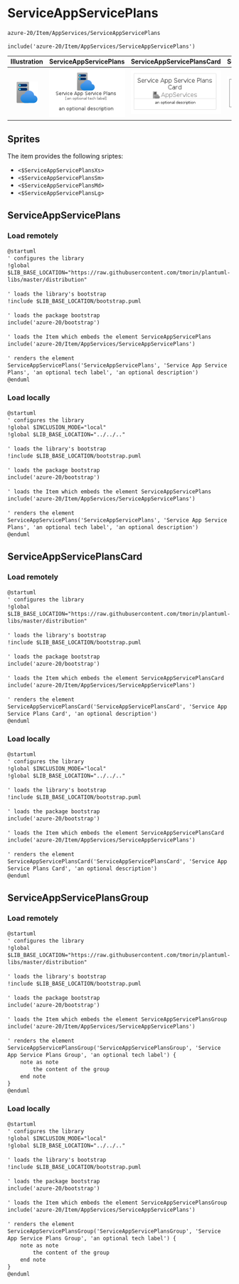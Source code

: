 # ServiceAppServicePlans


```text
azure-20/Item/AppServices/ServiceAppServicePlans
```

```text
include('azure-20/Item/AppServices/ServiceAppServicePlans')
```



| Illustration | ServiceAppServicePlans | ServiceAppServicePlansCard | ServiceAppServicePlansGroup |
| :---: | :---: | :---: | :---: |
| ![illustration for Illustration](../../../azure-20/Item/AppServices/ServiceAppServicePlans.png) | ![illustration for ServiceAppServicePlans](../../../azure-20/Item/AppServices/ServiceAppServicePlans.Local.png) | ![illustration for ServiceAppServicePlansCard](../../../azure-20/Item/AppServices/ServiceAppServicePlansCard.Local.png) | ![illustration for ServiceAppServicePlansGroup](../../../azure-20/Item/AppServices/ServiceAppServicePlansGroup.Local.png) |



## Sprites
The item provides the following sriptes:

- `<$ServiceAppServicePlansXs>`
- `<$ServiceAppServicePlansSm>`
- `<$ServiceAppServicePlansMd>`
- `<$ServiceAppServicePlansLg>`





## ServiceAppServicePlans

### Load remotely
```plantuml
@startuml
' configures the library
!global $LIB_BASE_LOCATION="https://raw.githubusercontent.com/tmorin/plantuml-libs/master/distribution"

' loads the library's bootstrap
!include $LIB_BASE_LOCATION/bootstrap.puml

' loads the package bootstrap
include('azure-20/bootstrap')

' loads the Item which embeds the element ServiceAppServicePlans
include('azure-20/Item/AppServices/ServiceAppServicePlans')

' renders the element
ServiceAppServicePlans('ServiceAppServicePlans', 'Service App Service Plans', 'an optional tech label', 'an optional description')
@enduml
```

### Load locally
```plantuml
@startuml
' configures the library
!global $INCLUSION_MODE="local"
!global $LIB_BASE_LOCATION="../../.."

' loads the library's bootstrap
!include $LIB_BASE_LOCATION/bootstrap.puml

' loads the package bootstrap
include('azure-20/bootstrap')

' loads the Item which embeds the element ServiceAppServicePlans
include('azure-20/Item/AppServices/ServiceAppServicePlans')

' renders the element
ServiceAppServicePlans('ServiceAppServicePlans', 'Service App Service Plans', 'an optional tech label', 'an optional description')
@enduml
```

## ServiceAppServicePlansCard

### Load remotely
```plantuml
@startuml
' configures the library
!global $LIB_BASE_LOCATION="https://raw.githubusercontent.com/tmorin/plantuml-libs/master/distribution"

' loads the library's bootstrap
!include $LIB_BASE_LOCATION/bootstrap.puml

' loads the package bootstrap
include('azure-20/bootstrap')

' loads the Item which embeds the element ServiceAppServicePlansCard
include('azure-20/Item/AppServices/ServiceAppServicePlans')

' renders the element
ServiceAppServicePlansCard('ServiceAppServicePlansCard', 'Service App Service Plans Card', 'an optional description')
@enduml
```

### Load locally
```plantuml
@startuml
' configures the library
!global $INCLUSION_MODE="local"
!global $LIB_BASE_LOCATION="../../.."

' loads the library's bootstrap
!include $LIB_BASE_LOCATION/bootstrap.puml

' loads the package bootstrap
include('azure-20/bootstrap')

' loads the Item which embeds the element ServiceAppServicePlansCard
include('azure-20/Item/AppServices/ServiceAppServicePlans')

' renders the element
ServiceAppServicePlansCard('ServiceAppServicePlansCard', 'Service App Service Plans Card', 'an optional description')
@enduml
```

## ServiceAppServicePlansGroup

### Load remotely
```plantuml
@startuml
' configures the library
!global $LIB_BASE_LOCATION="https://raw.githubusercontent.com/tmorin/plantuml-libs/master/distribution"

' loads the library's bootstrap
!include $LIB_BASE_LOCATION/bootstrap.puml

' loads the package bootstrap
include('azure-20/bootstrap')

' loads the Item which embeds the element ServiceAppServicePlansGroup
include('azure-20/Item/AppServices/ServiceAppServicePlans')

' renders the element
ServiceAppServicePlansGroup('ServiceAppServicePlansGroup', 'Service App Service Plans Group', 'an optional tech label') {
    note as note
        the content of the group
    end note
}
@enduml
```

### Load locally
```plantuml
@startuml
' configures the library
!global $INCLUSION_MODE="local"
!global $LIB_BASE_LOCATION="../../.."

' loads the library's bootstrap
!include $LIB_BASE_LOCATION/bootstrap.puml

' loads the package bootstrap
include('azure-20/bootstrap')

' loads the Item which embeds the element ServiceAppServicePlansGroup
include('azure-20/Item/AppServices/ServiceAppServicePlans')

' renders the element
ServiceAppServicePlansGroup('ServiceAppServicePlansGroup', 'Service App Service Plans Group', 'an optional tech label') {
    note as note
        the content of the group
    end note
}
@enduml
```

